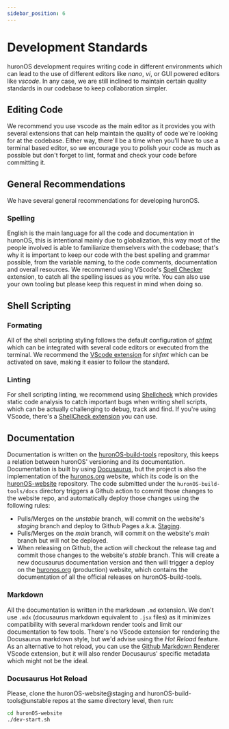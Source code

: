 ```yaml
---
sidebar_position: 6
---
```


# Development Standards

huronOS development requires writing code in different environments which can lead to the use of different editors like *nano*, *vi*, or GUI powered editors like *vscode*. In any case, we are still inclined to maintain certain quality standards in our codebase to keep collaboration simpler.

## Editing Code
We recommend you use vscode as the main editor as it provides you with several extensions that can help maintain the quality of code we're looking for at the codebase. Either way, there'll be a time when you'll have to use a terminal based editor, so we encourage you to polish your code as much as possible but don't forget to lint, format and check your code before committing it.

## General Recommendations
We have several general recommendations for developing huronOS. 

### Spelling
English is the main language for all the code and documentation in huronOS, this is intentional mainly due to globalization, this way most of the people involved is able to familiarize themselvers with the codebase; that's why it is important to keep our code with the best spelling and grammar possible, from the variable naming, to the code comments, documentation and overall resources. We recommend using VScode's [Spell Checker](https://marketplace.visualstudio.com/items?itemName=streetsidesoftware.code-spell-checker) extension, to catch all the spelling issues as you write. You can also use your own tooling but please keep this request in mind when doing so.

## Shell Scripting

### Formating
All of the shell scripting styling follows the default configuration of [shfmt](https://github.com/mvdan/sh) which can be integrated with several code editors or executed from the terminal.
We recommend the [VScode extension](https://marketplace.visualstudio.com/items?itemName=foxundermoon.shell-format) for *shfmt* which can be activated on save, making it easier to follow the standard.

### Linting
For shell scripting linting, we recommend using [Shellcheck](https://github.com/koalaman/shellcheck) which provides static code analysis to catch important bugs when writing shell scripts, which can be actually challenging to debug, track and find. If you're using VScode, there's a [ShellCheck extension](https://github.com/vscode-shellcheck/vscode-shellcheck) you can use.

## Documentation
Documentation is written on the [huronOS-build-tools](https://github.com/equetzal/huronOS-build-tools) repository, this keeps a relation between huronOS' versioning and its documentation. Documentation is built by using [Docusaurus](https://docusaurus.io), but the project is also the implementation of the [huronos.org](https://huronos.org) website, which its code is on the [huronOS-website](https://github.com/huronOS/huronOS-website) repository. The code submitted under the `huronOS-build-tools/docs` directory triggers a Github action to commit those changes to the website repo, and automatically deploy those changes using the following rules:
- Pulls/Merges on the *unstable* branch, will commit on the website's *staging* branch and deploy to Github Pages a.k.a. [Staging](https://huronos.github.io/huronOS-website/).
- Pulls/Merges on the *main* branch, will commit on the website's *main* branch but will not be deployed.
- When releasing on Github, the action will checkout the release tag and commit those changes to the website's *stable* branch. This will create a new docusaurus documentation version and then will trigger a deploy on the [huronos.org](https://huronos.org) (production) website, which contains the documentation of all the official releases on huronOS-build-tools.

### Markdown
All the documentation is written in the markdown `.md` extension. We don't use `.mdx` (docusaurus markdown equivalent to `.jsx` files) as it minimizes compatibility with several markdown render tools and limit our documentation to few tools. There's no VScode extension for rendering the Docusaurus markdown style, but we'd advise using the *Hot Reload* feature.
As an alternative to hot reload, you can use the [Github Markdown Renderer](https://marketplace.visualstudio.com/items?itemName=bierner.markdown-preview-github-styles) VScode extension, but it will also render Docusaurus' specific metadata which might not be the ideal.

### Docusaurus Hot Reload
Please, clone the huronOS-website@staging and huronOS-build-tools@unstable repos at the same directory level, then run:
```bash
cd huronOS-website
./dev-start.sh
```
